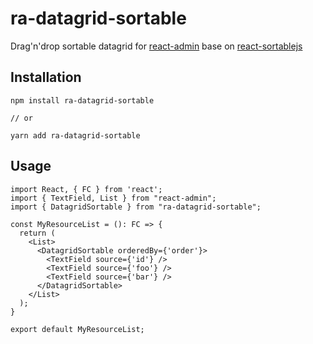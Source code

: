 # ra-datagrid-sortable

Drag'n'drop sortable datagrid for [react-admin](https://github.com/marmelab/react-admin) base on  [react-sortablejs](https://github.com/SortableJS/react-sortablejs)

## Installation

```shell
npm install ra-datagrid-sortable

// or

yarn add ra-datagrid-sortable
```

## Usage

```tsx
import React, { FC } from 'react';
import { TextField, List } from "react-admin";
import { DatagridSortable } from "ra-datagrid-sortable";

const MyResourceList = (): FC => {
  return (
    <List>
      <DatagridSortable orderedBy={'order'}>
        <TextField source={'id'} />
        <TextField source={'foo'} />
        <TextField source={'bar'} />
      </DatagridSortable>
    </List>
  );
}

export default MyResourceList;

```
